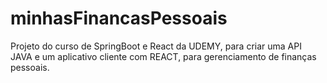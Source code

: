 # minhasFinancasPessoais
Projeto do curso de SpringBoot e React da UDEMY, para criar uma API JAVA e um aplicativo cliente com REACT, para gerenciamento de finanças pessoais. 
